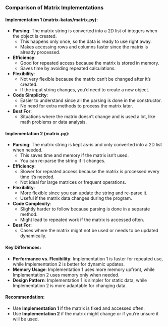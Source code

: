 ### Comparison of Matrix Implementations

#### Implementation 1 (matrix-katas/matrix.py):
- **Parsing**: The matrix string is converted into a 2D list of integers when the object is created.
  - This happens only once, so the data is ready to use right away.
  - Makes accessing rows and columns faster since the matrix is already processed.
- **Efficiency**: 
  - Good for repeated access because the matrix is stored in memory.
  - Saves time by avoiding repeated calculations.
- **Flexibility**: 
  - Not very flexible because the matrix can’t be changed after it’s created.
  - If the input string changes, you’d need to create a new object.
- **Code Simplicity**: 
  - Easier to understand since all the parsing is done in the constructor.
  - No need for extra methods to process the matrix later.
- **Best For**: 
  - Situations where the matrix doesn’t change and is used a lot, like math problems or data analysis.

#### Implementation 2 (matrix.py):
- **Parsing**: The matrix string is kept as-is and only converted into a 2D list when needed.
  - This saves time and memory if the matrix isn’t used.
  - You can re-parse the string if it changes.
- **Efficiency**: 
  - Slower for repeated access because the matrix is processed every time it’s needed.
  - Not ideal for large matrices or frequent operations.
- **Flexibility**: 
  - More flexible since you can update the string and re-parse it.
  - Useful if the matrix data changes during the program.
- **Code Complexity**: 
  - Slightly harder to follow because parsing is done in a separate method.
  - Might lead to repeated work if the matrix is accessed often.
- **Best For**: 
  - Cases where the matrix might not be used or needs to be updated dynamically.

#### Key Differences:
- **Performance vs. Flexibility**: Implementation 1 is faster for repeated use, while Implementation 2 is better for dynamic updates.
- **Memory Usage**: Implementation 1 uses more memory upfront, while Implementation 2 uses memory only when needed.
- **Design Pattern**: Implementation 1 is simpler for static data, while Implementation 2 is more adaptable for changing data.

#### Recommendation:
- Use **Implementation 1** if the matrix is fixed and accessed often.
- Use **Implementation 2** if the matrix might change or if you’re unsure it will be used.
